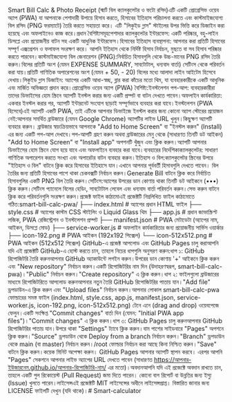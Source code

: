 Smart Bill Calc & Photo Receipt (স্মার্ট বিল ক্যালকুলেটর ও ফটো রসিদ)এটি একটি প্রোগ্রেসিভ ওয়েব অ্যাপ (PWA) যা আপনাকে পেশাদারী উপায়ে হিসাব করতে, হিসাবের ইতিহাস পরিচালনা করতে এবং কাস্টমাইজযোগ্য বিল রসিদ (PNG ফরম্যাটে) তৈরি করতে সহায়তা করে। এটি "লিকুইড গ্লাস" স্টাইলের উপর ভিত্তি করে ডিজাইন করা হয়েছে এবং অফলাইনেও কাজ করে।প্রধান বৈশিষ্ট্যসমূহপেশাদার ক্যালকুলেটর ইন্টারফেস: একটি পরিষ্কার, বহু-লাইন ডিসপ্লে এবং প্রয়োজনীয় বাটন সহ একটি আধুনিক ইন্টারফেস।হিসাবের ইতিহাস ব্যবস্থাপনা: আপনার করা প্রতিটি হিসাবের সম্পূর্ণ এক্সপ্রেশন ও ফলাফল সংরক্ষণ করে। আপনি ইতিহাস থেকে নির্দিষ্ট হিসাব নির্বাচন, মুছতে বা সব হিসাব পরিষ্কার করতে পারবেন।কাস্টমাইজযোগ্য বিল জেনারেশন (PNG):নির্বাচিত হিসাবগুলি থেকে উচ্চ-মানের PNG রসিদ তৈরি করুন।বিলের প্রতিটি অংশ (যেমন EXPENSE SUMMARY, সাবটোটাল, ধন্যবাদ বার্তা) সেটিংস থেকে পরিবর্তন করা যায়।প্রতিটি গাণিতিক অপারেশনের অংশ (যেমন + 50, - 20) বিলের মধ্যে আলাদা লাইন আইটেম হিসেবে দেখায়।লিকুইড গ্লাস ডিজাইন: অ্যাপের একটি আধা-স্বচ্ছ, ব্লার করা কাঁচের মতো থিম, যা ব্যবহারকারীকে একটি আধুনিক এবং মার্জিত অভিজ্ঞতা প্রদান করে।প্রোগ্রেসিভ ওয়েব অ্যাপ (PWA) বৈশিষ্ট্য:ইনস্টলেশন পপ-আপ: ব্যবহারকারীরা তাদের ডিভাইসের হোম স্ক্রিনে অ্যাপটি ইনস্টল করার জন্য একটি প্রম্পট বা বাটন দেখতে পাবেন।অফলাইন কার্যকারিতা: একবার ইনস্টল করার পর, অ্যাপটি ইন্টারনেট সংযোগ ছাড়াই সম্পূর্ণভাবে ব্যবহার করা যাবে।ইনস্টলেশন (PWA হিসেবে)এই অ্যাপটি একটি PWA, তাই এটিকে আপনার ডিভাইজে ইনস্টল করার জন্য কোনো অ্যাপ স্টোরের প্রয়োজন নেই:আপনার সমর্থিত ব্রাউজারে (যেমন Google Chrome) অ্যাপটির লাইভ URL খুলুন।কিছুক্ষণ অ্যাপটি ব্যবহার করুন। ব্রাউজার স্বয়ংক্রিয়ভাবে আপনাকে "Add to Home Screen" বা "ইনস্টল করুন" (Install) এর জন্য একটি পপ-আপ দেখাবে।পপ-আপটি গ্রহণ করুন অথবা ব্রাউজারের মেনু থেকে (সাধারণত তিনটি ডট আইকন) "Add to Home Screen" বা "Install app" অপশনটি খুঁজুন এবং ক্লিক করুন।অ্যাপটি আপনার ডিভাইসের হোম স্ক্রিনে যোগ হয়ে যাবে এবং অফলাইনে ব্যবহার করা যাবে।ব্যবহারের নির্দেশিকাক্যালকুলেটর: সাধারণ গাণিতিক অপারেশন করতে সংখ্যা এবং অপারেটর বাটন ব্যবহার করুন।ইতিহাস ও বিল:ক্যালকুলেটর স্ক্রিনের উপরে "ইতিহাস ও বিল" বাটনে ক্লিক করে হিসাবের ইতিহাসে যান।এখানে আপনার পূর্ববর্তী হিসাবগুলি দেখতে পাবেন। বিল তৈরির জন্য প্রতিটি হিসাবের পাশে থাকা চেকবক্সটি নির্বাচন করুন।Generate Bill বাটনে ক্লিক করে নির্বাচিত হিসাবগুলির একটি PNG বিল তৈরি করুন।সেটিংস:অ্যাপের উপরের ডান কোণায় থাকা তিনটি ডট আইকনে (•••) ক্লিক করুন।সেটিংস প্যানেলে বিলের হেডিং, সাবটোটাল লেবেল এবং ধন্যবাদ বার্তা পরিবর্তন করুন।সেভ করুন বাটনে ক্লিক করে পরিবর্তনগুলি সংরক্ষণ করুন।প্রজেক্ট ফাইল কাঠামোএই প্রজেক্টটি নিম্নলিখিত ফাইল কাঠামোতে গঠিত:smart-bill-calc-pwa/
├── index.html          # অ্যাপের প্রধান HTML ফাইল
├── style.css           # অ্যাপের কাস্টম CSS স্টাইলিং ও Liquid Glass থিম
├── app.js              # প্রধান জাভাস্ক্রিপ্ট লজিক, PWA রেজিস্ট্রেশন ও ইনস্টলেশন প্রম্পট
├── manifest.json       # PWA মেটাডেটা (অ্যাপের নাম, আইকন, ডিসপ্লে মোড)
├── service-worker.js   # অফলাইন কার্যকারিতার জন্য প্রয়োজনীয় সার্ভিস ওয়ার্কার
├── icon-192.png        # PWA আইকন (192x192 পিক্সেল)
└── icon-512x512.png    # PWA আইকন (512x512 পিক্সেল)
GitHub-এ প্রজেক্ট আপলোড এবং GitHub Pages চালু করাআপনি যদি এই প্রজেক্টটি GitHub-এ হোস্ট করতে চান, তাহলে নিচের ধাপগুলি অনুসরণ করুন:ধাপ ১: GitHub রিপোজিটরি তৈরি করুনআপনার GitHub অ্যাকাউন্টে লগইন করুন।উপরের ডান কোণায় '+' আইকনে ক্লিক করুন এবং "New repository" নির্বাচন করুন।একটি রিপোজিটরির নাম দিন (উদাহরণস্বরূপ, smart-bill-calc-pwa)।"Public" নির্বাচন করুন।"Create repository" এ ক্লিক করুন।ধাপ ২: ফাইলগুলো ব্রাউজারের মাধ্যমে রিপোজিটরিতে আপলোড করুনআপনার নতুন তৈরি GitHub রিপোজিটরির পাতায় যান।"Add file" ড্রপডাউন-এ ক্লিক করুন এবং "Upload files" নির্বাচন করুন।আপনার লোকাল smart-bill-calc-pwa ফোল্ডারের সমস্ত ফাইল (index.html, style.css, app.js, manifest.json, service-worker.js, icon-192.png, icon-512x512.png) টেনে এনে (drag and drop) ওয়েবপেজে ফেলুন।একটি সংক্ষিপ্ত "Commit changes" বার্তা দিন (যেমন: "Initial PWA app files")।"Commit changes" এ ক্লিক করুন।ধাপ ৩: GitHub Pages চালু করুনআপনার GitHub রিপোজিটরির পাতায় যান।উপরে থাকা "Settings" ট্যাবে ক্লিক করুন।বাম পাশের সাইডবারে "Pages" অপশনে ক্লিক করুন।"Source" ড্রপডাউন থেকে Deploy from a branch নির্বাচন করুন।"Branch" ড্রপডাউন থেকে main (বা master) নির্বাচন করুন।/root ফোল্ডার নির্বাচন করা আছে কিনা নিশ্চিত করুন।"Save" বাটনে ক্লিক করুন।কয়েক মিনিট অপেক্ষা করুন। GitHub Pages আপনার অ্যাপটি স্থাপন করবে। এরপর আপনি "Pages" সেকশনে আপনার লাইভ অ্যাপের URL দেখতে পাবেন (সাধারণত https://আপনার-ইউজারনেম.github.io/আপনার-রিপোজিটরি-নাম/ এর মতো)।অবদানআপনি যদি এই প্রজেক্টে অবদান রাখতে চান, তাহলে একটি পুল রিকোয়েস্ট (Pull Request) জমা দিতে পারেন। কোনো বাগ রিপোর্ট বা উন্নতির জন্য ইস্যু (Issue) খুলতে পারেন।লাইসেন্সএই প্রজেক্টটি MIT লাইসেন্সের অধীনে লাইসেন্সপ্রাপ্ত। বিস্তারিত জানার জন্য LICENSE ফাইলটি দেখুন (যদি থাকে)।# Smart-calculator
